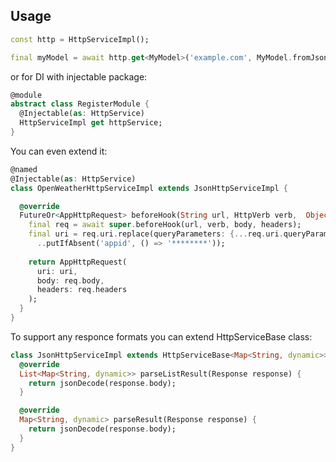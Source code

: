 ## Usage


```dart
const http = HttpServiceImpl();

final myModel = await http.get<MyModel>('example.com', MyModel.fromJson);
```

or for DI with injectable package:

```dart
@module  
abstract class RegisterModule {  
  @Injectable(as: HttpService)
  HttpServiceImpl get httpService;  
}  

```

You can even extend it:

```dart
@named 
@Injectable(as: HttpService)
class OpenWeatherHttpServiceImpl extends JsonHttpServiceImpl {

  @override
  FutureOr<AppHttpRequest> beforeHook(String url, HttpVerb verb,  Object? body, Map<String, String>? headers) async {
    final req = await super.beforeHook(url, verb, body, headers);
    final uri = req.uri.replace(queryParameters: {...req.uri.queryParameters}
      ..putIfAbsent('appid', () => '********'));
      
    return AppHttpRequest(
      uri: uri,
      body: req.body,
      headers: req.headers
    );
  }
}

```

To support any responce formats you can extend HttpServiceBase<TSource> class:


```dart
class JsonHttpServiceImpl extends HttpServiceBase<Map<String, dynamic>> {
  @override
  List<Map<String, dynamic>> parseListResult(Response response) {
    return jsonDecode(response.body);
  }

  @override
  Map<String, dynamic> parseResult(Response response) {
    return jsonDecode(response.body);
  }
}
```
